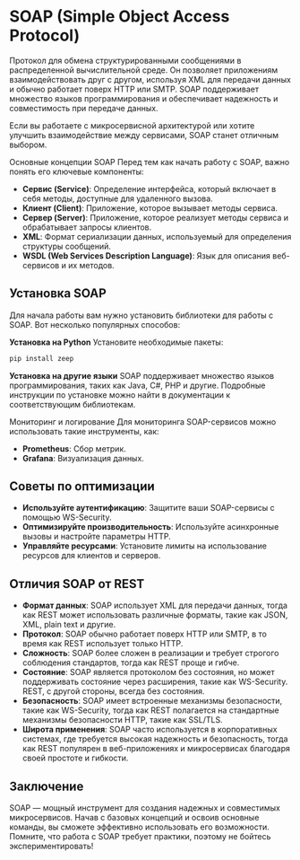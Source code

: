 # SOAP (Simple Object Access Protocol)

Протокол для обмена структурированными сообщениями в распределенной вычислительной среде. Он позволяет приложениям взаимодействовать друг с другом, используя XML для передачи данных и обычно работает поверх HTTP или SMTP. SOAP поддерживает множество языков программирования и обеспечивает надежность и совместимость при передаче данных.

Если вы работаете с микросервисной архитектурой или хотите улучшить взаимодействие между сервисами, SOAP станет отличным выбором.

Основные концепции SOAP
Перед тем как начать работу с SOAP, важно понять его ключевые компоненты:

- **Сервис (Service)**: Определение интерфейса, который включает в себя методы, доступные для удаленного вызова.
- **Клиент (Client)**: Приложение, которое вызывает методы сервиса.
- **Сервер (Server)**: Приложение, которое реализует методы сервиса и обрабатывает запросы клиентов.
- **XML**: Формат сериализации данных, используемый для определения структуры сообщений.
- **WSDL (Web Services Description Language)**: Язык для описания веб-сервисов и их методов.

## Установка SOAP

Для начала работы вам нужно установить библиотеки для работы с SOAP. Вот несколько популярных способов:

**Установка на Python**
Установите необходимые пакеты:

```bash
pip install zeep
```

**Установка на другие языки**
SOAP поддерживает множество языков программирования, таких как Java, C#, PHP и другие. Подробные инструкции по установке можно найти в документации к соответствующим библиотекам.

Мониторинг и логирование
Для мониторинга SOAP-сервисов можно использовать такие инструменты, как:
- **Prometheus**: Сбор метрик.
- **Grafana**: Визуализация данных.

## Советы по оптимизации

- **Используйте аутентификацию**: Защитите ваши SOAP-сервисы с помощью WS-Security.
- **Оптимизируйте производительность**: Используйте асинхронные вызовы и настройте параметры HTTP.
- **Управляйте ресурсами**: Установите лимиты на использование ресурсов для клиентов и серверов.

## Отличия SOAP от REST

- **Формат данных**: SOAP использует XML для передачи данных, тогда как REST может использовать различные форматы, такие как JSON, XML, plain text и другие.
- **Протокол**: SOAP обычно работает поверх HTTP или SMTP, в то время как REST использует только HTTP.
- **Сложность**: SOAP более сложен в реализации и требует строгого соблюдения стандартов, тогда как REST проще и гибче.
- **Состояние**: SOAP является протоколом без состояния, но может поддерживать состояние через расширения, такие как WS-Security. REST, с другой стороны, всегда без состояния.
- **Безопасность**: SOAP имеет встроенные механизмы безопасности, такие как WS-Security, тогда как REST полагается на стандартные механизмы безопасности HTTP, такие как SSL/TLS.
- **Широта применения**: SOAP часто используется в корпоративных системах, где требуется высокая надежность и безопасность, тогда как REST популярен в веб-приложениях и микросервисах благодаря своей простоте и гибкости.

## Заключение

SOAP — мощный инструмент для создания надежных и совместимых микросервисов. Начав с базовых концепций и освоив основные команды, вы сможете эффективно использовать его возможности. Помните, что работа с SOAP требует практики, поэтому не бойтесь экспериментировать!

